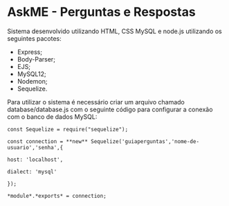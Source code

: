 # AskME - Perguntas e Respostas

Sistema desenvolvido utilizando HTML, CSS MySQL e node.js utilizando os seguintes pacotes:

- Express;
- Body-Parser;
- EJS;
- MySQL12;
- Nodemon;
- Sequelize.



Para utilizar o sistema é necessário criar um arquivo chamado database/database.js com o seguinte código para configurar a conexão com o banco de dados MySQL:

`const Sequelize = require("sequelize");`

`const connection = **new** Sequelize('guiaperguntas','nome-de-usuario','senha',{`

  `host: 'localhost',`

  `dialect: 'mysql'`

`});`

`*module*.*exports* = connection;`

